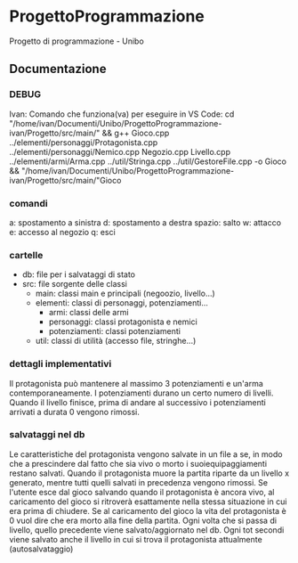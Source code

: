 # ProgettoProgrammazione
Progetto di programmazione - Unibo

## Documentazione

### DEBUG
Ivan: Comando che funziona(va) per eseguire in VS Code: cd "/home/ivan/Documenti/Unibo/ProgettoProgrammazione-ivan/Progetto/src/main/" && g++ Gioco.cpp ../elementi/personaggi/Protagonista.cpp ../elementi/personaggi/Nemico.cpp Negozio.cpp Livello.cpp ../elementi/armi/Arma.cpp ../util/Stringa.cpp ../util/GestoreFile.cpp -o Gioco && "/home/ivan/Documenti/Unibo/ProgettoProgrammazione-ivan/Progetto/src/main/"Gioco

### comandi
a: spostamento a sinistra
d: spostamento a destra
spazio: salto
w: attacco
e: accesso al negozio
q: esci

### cartelle
- db: file per i salvataggi di stato
- src: file sorgente delle classi
  - main: classi main e principali (negoozio, livello...)
  - elementi: classi di personaggi, potenziamenti...
    - armi: classi delle armi
    - personaggi: classi protagonista e nemici
    - potenziamenti: classi potenziamenti
  - util: classi di utilità (accesso file, stringhe...)

### dettagli implementativi
Il protagonista può mantenere al massimo 3 potenziamenti e un'arma contemporaneamente.
I potenziamenti durano un certo numero di livelli. Quando il livello finisce,
prima di andare al successivo i potenziamenti arrivati a durata 0 vengono rimossi.

### salvataggi nel db
Le caratteristiche del protagonista vengono salvate in un file a se, in modo che a prescindere dal fatto che
sia vivo o morto i suoiequipaggiamenti restano salvati.
Quando il protagonista muore la partita riparte da un livello x generato, mentre tutti quelli salvati in precedenza
vengono rimossi. Se l'utente esce dal gioco salvando quando il protagonista è ancora vivo, al caricamento del
gioco si ritroverà esattamente nella stessa situazione in cui era prima di chiudere.
Se al caricamento del gioco la vita del protagonista è 0 vuol dire che era morto alla fine della partita.
Ogni volta che si passa di livello, quello precedente viene salvato/aggiornato nel db.
Ogni tot secondi viene salvato anche il livello in cui si trova il protagonista attualmente (autosalvataggio)